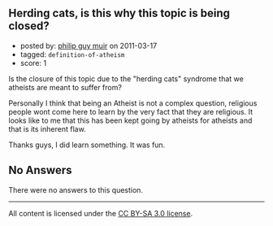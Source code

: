 ## Herding cats, is this why this topic is being closed?

- posted by: [philip guy muir](https://stackexchange.com/users/-1/182-philip-guy-muir) on 2011-03-17
- tagged: `definition-of-atheism`
- score: 1

Is the closure of this topic due to the "herding cats" syndrome that we atheists are meant to suffer from?

Personally I think that being an Atheist is not a complex question, religious people wont come here to learn by the very fact that they are religious. It looks like to me that this has been kept going by atheists for atheists and that is its inherent flaw.

Thanks guys, I did learn something. It was fun.

## No Answers

There were no answers to this question.


---

All content is licensed under the [CC BY-SA 3.0 license](https://creativecommons.org/licenses/by-sa/3.0/).
